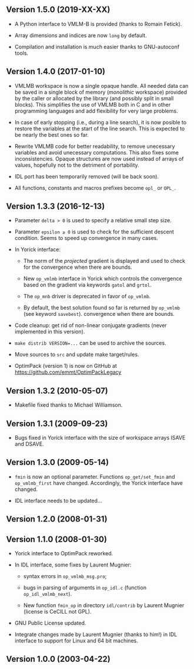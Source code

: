 ## Version 1.5.0 (2019-XX-XX)

* A Python interface to VMLM-B is provided (thanks to Romain Fetick).

* Array dimensions and indices are now `long` by default.

* Compilation and installation is much easier thanks to GNU-autoconf tools.


## Version 1.4.0 (2017-01-10)

* VMLMB workspace is now a single opaque handle.  All needed data can be saved
  in a single block of memory (*monolithic* workspace) provided by the caller
  or allocated by the library (and possibly split in small blocks).  This
  simplifies the use of VMLMB both in C and in other programming languages
  and add flexibility for very large problems.

* In case of early stopping (i.e., during a line search), it is now posible to
  restore the variables at the start of the line search.  This is expected to
  be nearly the best ones so far.

* Rewrite VMLMB code for better readability, to remove unecessary variables and
  avoid unecessary computations.  This also fixes some inconsistencies.  Opaque
  structures are now used instead of arrays of values, hopefully not to the
  detriment of portability.

* IDL port has been temporarily removed (will be back soon).

* All functions, constants and macros prefixes become `opl_` or `OPL_`.


## Version 1.3.3 (2016-12-13)

* Parameter `delta > 0` is used to specify a relative small step size.

* Parameter `epsilon ≥ 0` is used to check for the sufficient descent
  condition.  Seems to speed up convergence in many cases.

* In Yorick interface:

  - The norm of the *projected* gradient is displayed and used to check for the
    convergence when there are bounds.

  - New `op_vmlmb` interface in Yorick which controls the convergence based on
    the gradient via keywords `gatol` and `grtol`.

  - The `op_mnb` driver is deprecated in favor of `op_vmlmb`.

  - By default, the best solution found so far is returned by `op_vmlmb` (see
    keyword `savebest`).  convergence when there are bounds.

* Code cleanup: get rid of non-linear conjugate gradients (never implemented in
  this version).

* `make distrib VERSION=...` can be used to archive the sources.

* Move sources to `src` and update make target/rules.

* OptimPack (version 1) is now on GitHub at
  https://github.com/emmt/OptimPackLegacy


## Version 1.3.2 (2010-05-07)

* Makefile fixed thanks to Michael Williamson.


## Version 1.3.1 (2009-09-23)

* Bugs fixed in Yorick interface with the size of workspace arrays
  ISAVE and DSAVE.


## Version 1.3.0 (2009-05-14)

* `fmin` is now an optional parameter.  Functions `op_get/set_fmin` and
  `op_vmlmb_first` have changed.  Accordingly, the Yorick interface have
  changed.

* IDL interface needs to be updated...


## Version 1.2.0 (2008-01-31)


## Version 1.1.0 (2008-01-30)

* Yorick interface to OptimPack reworked.

* In IDL interface, some fixes by Laurent Mugnier:

  - syntax errors in `op_vmlmb_msg.pro`;

  - bugs in parsing of arguments in `op_idl.c` (function `op_idl_vmlmb_next`).

  - New function `fmin_op` in directory `idl/contrib` by Laurent Mugnier
    (license is CeCILL not GPL).

* GNU Public License updated.

* Integrate changes made by Laurent Mugnier (thanks to him!)  in IDL interface
  to support for Linux and 64 bit machines.


## Version 1.0.0 (2003-04-22)
